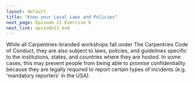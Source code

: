 ```yaml
---
layout: default
title: "Know your Local Laws and Policies"
next_page: Episode 21 Exercise 6
next_link: episode21_ex6
---
```


While all Carpentries-branded workshops fall under The Carpentries Code of Conduct, they
are also subject to laws, policies, and guidelines specific to the institutions, states, and
countries where they are hosted. In some cases, this may prevent people from being able to
promise confidentiality because they are legally required to report certain types of incidents
(e.g. 'mandatory reporters' in the USA).
